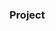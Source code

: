 ### Project 



























         









        





 































